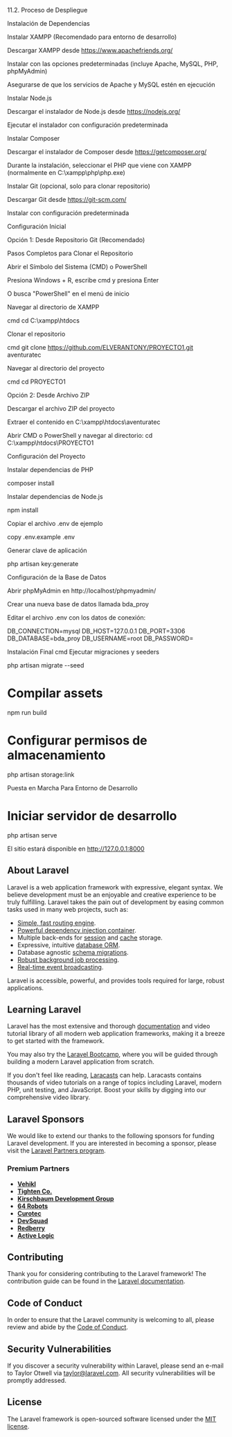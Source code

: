 11.2. Proceso de Despliegue

Instalación de Dependencias

Instalar XAMPP (Recomendado para entorno de desarrollo)

Descargar XAMPP desde https://www.apachefriends.org/

Instalar con las opciones predeterminadas (incluye Apache, MySQL, PHP, phpMyAdmin)

Asegurarse de que los servicios de Apache y MySQL estén en ejecución

Instalar Node.js

Descargar el instalador de Node.js desde https://nodejs.org/

Ejecutar el instalador con configuración predeterminada

Instalar Composer

Descargar el instalador de Composer desde https://getcomposer.org/

Durante la instalación, seleccionar el PHP que viene con XAMPP (normalmente en C:\xampp\php\php.exe)

Instalar Git (opcional, solo para clonar repositorio)

Descargar Git desde https://git-scm.com/

Instalar con configuración predeterminada

Configuración Inicial

Opción 1: Desde Repositorio Git (Recomendado)

Pasos Completos para Clonar el Repositorio

Abrir el Símbolo del Sistema (CMD) o PowerShell

Presiona Windows + R, escribe cmd y presiona Enter

O busca "PowerShell" en el menú de inicio

Navegar al directorio de XAMPP

cmd
cd C:\xampp\htdocs

Clonar el repositorio

cmd
git clone https://github.com/ELVERANTONY/PROYECTO1.git aventuratec

Navegar al directorio del proyecto

cmd
cd PROYECTO1

Opción 2: Desde Archivo ZIP

Descargar el archivo ZIP del proyecto

Extraer el contenido en C:\xampp\htdocs\aventuratec

Abrir CMD o PowerShell y navegar al directorio:
cd C:\xampp\htdocs\PROYECTO1

Configuración del Proyecto

Instalar dependencias de PHP

composer install

Instalar dependencias de Node.js

npm install

Copiar el archivo .env de ejemplo

copy .env.example .env

Generar clave de aplicación

php artisan key:generate

Configuración de la Base de Datos

Abrir phpMyAdmin en http://localhost/phpmyadmin/

Crear una nueva base de datos llamada bda_proy

Editar el archivo .env con los datos de conexión:

DB_CONNECTION=mysql
DB_HOST=127.0.0.1
DB_PORT=3306
DB_DATABASE=bda_proy
DB_USERNAME=root
DB_PASSWORD=

Instalación Final
cmd
Ejecutar migraciones y seeders

php artisan migrate --seed


# Compilar assets
npm run build

# Configurar permisos de almacenamiento
php artisan storage:link

Puesta en Marcha
Para Entorno de Desarrollo

# Iniciar servidor de desarrollo
php artisan serve

El sitio estará disponible en http://127.0.0.1:8000



## About Laravel

Laravel is a web application framework with expressive, elegant syntax. We believe development must be an enjoyable and creative experience to be truly fulfilling. Laravel takes the pain out of development by easing common tasks used in many web projects, such as:

- [Simple, fast routing engine](https://laravel.com/docs/routing).
- [Powerful dependency injection container](https://laravel.com/docs/container).
- Multiple back-ends for [session](https://laravel.com/docs/session) and [cache](https://laravel.com/docs/cache) storage.
- Expressive, intuitive [database ORM](https://laravel.com/docs/eloquent).
- Database agnostic [schema migrations](https://laravel.com/docs/migrations).
- [Robust background job processing](https://laravel.com/docs/queues).
- [Real-time event broadcasting](https://laravel.com/docs/broadcasting).

Laravel is accessible, powerful, and provides tools required for large, robust applications.

## Learning Laravel

Laravel has the most extensive and thorough [documentation](https://laravel.com/docs) and video tutorial library of all modern web application frameworks, making it a breeze to get started with the framework.

You may also try the [Laravel Bootcamp](https://bootcamp.laravel.com), where you will be guided through building a modern Laravel application from scratch.

If you don't feel like reading, [Laracasts](https://laracasts.com) can help. Laracasts contains thousands of video tutorials on a range of topics including Laravel, modern PHP, unit testing, and JavaScript. Boost your skills by digging into our comprehensive video library.

## Laravel Sponsors

We would like to extend our thanks to the following sponsors for funding Laravel development. If you are interested in becoming a sponsor, please visit the [Laravel Partners program](https://partners.laravel.com).

### Premium Partners

- **[Vehikl](https://vehikl.com)**
- **[Tighten Co.](https://tighten.co)**
- **[Kirschbaum Development Group](https://kirschbaumdevelopment.com)**
- **[64 Robots](https://64robots.com)**
- **[Curotec](https://www.curotec.com/services/technologies/laravel)**
- **[DevSquad](https://devsquad.com/hire-laravel-developers)**
- **[Redberry](https://redberry.international/laravel-development)**
- **[Active Logic](https://activelogic.com)**

## Contributing

Thank you for considering contributing to the Laravel framework! The contribution guide can be found in the [Laravel documentation](https://laravel.com/docs/contributions).

## Code of Conduct

In order to ensure that the Laravel community is welcoming to all, please review and abide by the [Code of Conduct](https://laravel.com/docs/contributions#code-of-conduct).

## Security Vulnerabilities

If you discover a security vulnerability within Laravel, please send an e-mail to Taylor Otwell via [taylor@laravel.com](mailto:taylor@laravel.com). All security vulnerabilities will be promptly addressed.

## License

The Laravel framework is open-sourced software licensed under the [MIT license](https://opensource.org/licenses/MIT).
